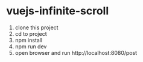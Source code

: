 # vuejs-infinite-scroll

1. clone this project
2. cd to project
3. npm install
4. npm run dev
5. open browser and run http://localhost:8080/post
